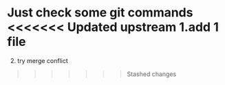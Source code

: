 Just check some git commands
<<<<<<< Updated upstream
1.add 1 file
=======
2. try merge conflict
>>>>>>> Stashed changes
